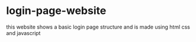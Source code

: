 # login-page-website
this website shows a basic login page structure and is made using html css and javascript

